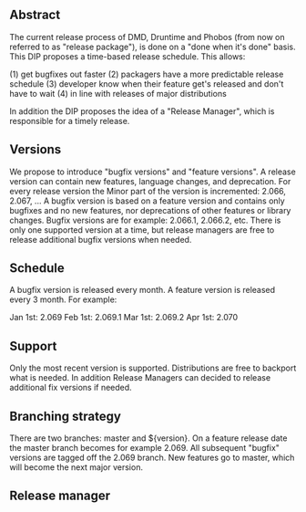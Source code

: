 Abstract
--------
The current release process of DMD, Druntime and Phobos (from now on referred to
as "release package"), is done on a "done when it's done" basis. This DIP
proposes a time-based release schedule. This allows:

 (1) get bugfixes out faster
 (2) packagers have a more predictable release schedule
 (3) developer know when their feature get's released and don't have to wait
 (4) in line with releases of major distributions

In addition the DIP proposes the idea of a "Release Manager", which
is responsible for a timely release.

Versions
--------
We propose to introduce "bugfix versions" and "feature versions". A release
version can contain new features, language changes, and deprecation. For every
release version the Minor part of the version is incremented: 2.066, 2.067, ...
A bugfix version is based on a feature version and contains only bugfixes
and no new features, nor deprecations of other features or library
changes. Bugfix versions are for example: 2.066.1, 2.066.2, etc. There is only
one supported version at a time, but release managers are free to release
additional bugfix versions when needed.

Schedule
--------
A bugfix version is released every month. A feature version is released every 3
month. For example:

 Jan 1st: 2.069
 Feb 1st: 2.069.1
 Mar 1st: 2.069.2
 Apr 1st: 2.070

Support
------
Only the most recent version is supported. Distributions are free to backport
what is needed. In addition Release Managers can decided to release additional
fix versions if needed.

Branching strategy
------------------
There are two branches: master and ${version}. On a feature release date the
master branch becomes for example 2.069. All subsequent "bugfix" versions are
tagged off the 2.069 branch. New features go to master, which will become the
next major version.

Release manager
---------------
